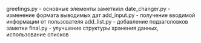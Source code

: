 greetings.py - основные элементы заметки\n
date_changer.py - изменение формата выводимых дат
add_input.py - получение вводимой информации от пользователя
add_list.py - добавление подзаголовков заметки
final.py - улучшение структуры хранения данных, использование списков
